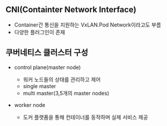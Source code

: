 ## CNI(Containter Network Interface)
- Container간 통신을 지원하는 VxLAN.Pod Network이라고도 부름
- 다양한 플러그인이 존재

## 쿠버네티스 클러스터 구성
- control plane(master node)
  - 워커 노드들의 상태를 관리하고 제어
  - single master
  - multi master(3,5개의 master nodes)

- worker node
  - 도커 플랫폼을 통해 컨테이너를 동작하며 실제 서비스 제공
